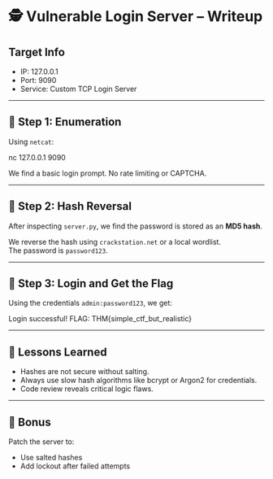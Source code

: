 # 🕵️ Vulnerable Login Server – Writeup

## Target Info
- IP: 127.0.0.1
- Port: 9090
- Service: Custom TCP Login Server

---

## 🧩 Step 1: Enumeration

Using `netcat`:

nc 127.0.0.1 9090

We find a basic login prompt. No rate limiting or CAPTCHA.

---

## 🧪 Step 2: Hash Reversal

After inspecting `server.py`, we find the password is stored as an **MD5 hash**.

We reverse the hash using `crackstation.net` or a local wordlist.  
The password is `password123`.

---

## 🚀 Step 3: Login and Get the Flag

Using the credentials `admin:password123`, we get:

Login successful! FLAG: THM{simple_ctf_but_realistic}


---

## 🧠 Lessons Learned

- Hashes are not secure without salting.
- Always use slow hash algorithms like bcrypt or Argon2 for credentials.
- Code review reveals critical logic flaws.

---

## 🔧 Bonus

Patch the server to:
- Use salted hashes
- Add lockout after failed attempts
